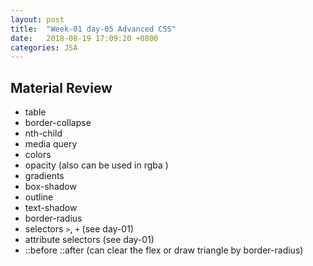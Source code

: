 ```yaml
---
layout: post
title:  "Week-01 day-05 Advanced CSS"
date:   2018-08-19 17:09:20 +0800
categories: JSA
---
```


## Material Review

 -  table
 -  border-collapse
 -  nth-child
 -  media query
 -  colors
 -  opacity (also can be used in rgba )
 -  gradients
 -  box-shadow
 -  outline
 -  text-shadow
 -  border-radius
 -  selectors `>`, `+` (see day-01)
 -  attribute selectors (see day-01)
 -  ::before ::after (can clear the flex or draw triangle by border-radius)